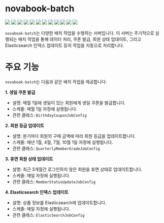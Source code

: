 # novabook-batch
<p>
  <img src="https://img.shields.io/badge/Java-007396?style=flat-square&logo=Java&logoColor=white"/>
  <img src="https://img.shields.io/badge/Spring%20Boot-6DB33F?style=flat-square&logo=Spring%20Boot&logoColor=white"/>
  <img src="https://img.shields.io/badge/Spring%20Batch-6DB33F?style=flat-square&logo=Spring&logoColor=white"/>
  <img src="https://img.shields.io/badge/Spring%20Data%20JPA-6DB33F?style=flat-square&logo=Spring&logoColor=white"/>
  <img src="https://img.shields.io/badge/MySQL-4479A1?style=flat-square&logo=MySQL&logoColor=white"/>
  <img src="https://img.shields.io/badge/H2-007396?style=flat-square&logo=H2&logoColor=white"/>
  <img src="https://img.shields.io/badge/Redis-DC382D?style=flat-square&logo=Redis&logoColor=white"/>
  <img src="https://img.shields.io/badge/Elasticsearch-005571?style=flat-square&logo=Elasticsearch&logoColor=white"/>
  <img src="https://img.shields.io/badge/Feign-FF6600?style=flat-square&logo=Feign&logoColor=white"/>
  <img src="https://img.shields.io/badge/QueryDSL-005571?style=flat-square&logo=QueryDSL&logoColor=white"/>
  <img src="https://img.shields.io/badge/Mockito-FF6600?style=flat-square&logo=Mockito&logoColor=white"/>
  <img src="https://img.shields.io/badge/OkHttp-4E4E4E?style=flat-square&logo=OkHttp&logoColor=white"/>
</p>

`novabook-batch`는 다양한 배치 작업을 수행하는 서버입니다.
이 서버는 주기적으로 실행되는 배치 작업을 통해 데이터 처리, 쿠폰 발급, 회원 상태 업데이트, 그리고 Elasticsearch 인덱스 업데이트 등의 작업을 자동으로 처리합니다.


# 주요 기능
`novabook-batch`는 다음과 같은 배치 작업을 제공합니다:

**1. 생일 쿠폰 발급**
  - 설명: 매월 1일에 생일이 있는 회원에게 생일 쿠폰을 발급합니다.
  - 스케줄: 매월 1일 자정에 실행됩니다.
  - 관련 클래스: `BirthdayCouponJobConfig`
    
**2. 회원 등급 업데이트**
 - 설명: 분기마다 회원의 구매 금액에 따라 회원 등급을 업데이트합니다.
 - 스케줄: 매년 1월, 4월, 7월, 10월 1일 자정에 실행됩니다.
 - 관련 클래스: `QuarterlyMemberGradeJobConfig`
   
**3. 휴면 회원 상태 업데이트**
 - 설명: 최근 3개월간 로그인하지 않은 회원을 휴면 상태로 업데이트합니다.
 - 스케줄: 매일 자정에 실행됩니다.
 - 관련 클래스: `MemberStatusUpdateJobConfig`
   
**4. Elasticsearch 인덱스 업데이트**
   - 설명: 상품 정보를 Elasticsearch에 업데이트합니다.
   - 스케줄: 매일 자정에 실행됩니다.
   - 관련 클래스: `ElasticSearchJobConfig`
